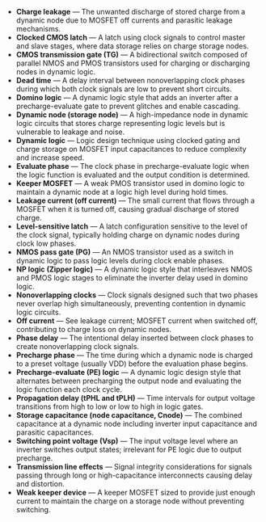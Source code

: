 - **Charge leakage** — The unwanted discharge of stored charge from a dynamic node due to MOSFET off currents and parasitic leakage mechanisms.  
- **Clocked CMOS latch** — A latch using clock signals to control master and slave stages, where data storage relies on charge storage nodes.  
- **CMOS transmission gate (TG)** — A bidirectional switch composed of parallel NMOS and PMOS transistors used for charging or discharging nodes in dynamic logic.  
- **Dead time** — A delay interval between nonoverlapping clock phases during which both clock signals are low to prevent short circuits.  
- **Domino logic** — A dynamic logic style that adds an inverter after a precharge-evaluate gate to prevent glitches and enable cascading.  
- **Dynamic node (storage node)** — A high-impedance node in dynamic logic circuits that stores charge representing logic levels but is vulnerable to leakage and noise.  
- **Dynamic logic** — Logic design technique using clocked gating and charge storage on MOSFET input capacitances to reduce complexity and increase speed.  
- **Evaluate phase** — The clock phase in precharge-evaluate logic when the logic function is evaluated and the output condition is determined.  
- **Keeper MOSFET** — A weak PMOS transistor used in domino logic to maintain a dynamic node at a logic high level during hold times.  
- **Leakage current (off current)** — The small current that flows through a MOSFET when it is turned off, causing gradual discharge of stored charge.  
- **Level-sensitive latch** — A latch configuration sensitive to the level of the clock signal, typically holding charge on dynamic nodes during clock low phases.  
- **NMOS pass gate (PG)** — An NMOS transistor used as a switch in dynamic logic to pass logic levels during clock enable phases.  
- **NP logic (Zipper logic)** — A dynamic logic style that interleaves NMOS and PMOS logic stages to eliminate the inverter delay used in domino logic.  
- **Nonoverlapping clocks** — Clock signals designed such that two phases never overlap high simultaneously, preventing contention in dynamic logic circuits.  
- **Off current** — See leakage current; MOSFET current when switched off, contributing to charge loss on dynamic nodes.  
- **Phase delay** — The intentional delay inserted between clock phases to create nonoverlapping clock signals.  
- **Precharge phase** — The time during which a dynamic node is charged to a preset voltage (usually VDD) before the evaluation phase begins.  
- **Precharge-evaluate (PE) logic** — A dynamic logic design style that alternates between precharging the output node and evaluating the logic function each clock cycle.  
- **Propagation delay (tPHL and tPLH)** — Time intervals for output voltage transitions from high to low or low to high in logic gates.  
- **Storage capacitance (node capacitance, Cnode)** — The combined capacitance at a dynamic node including inverter input capacitance and parasitic capacitances.  
- **Switching point voltage (Vsp)** — The input voltage level where an inverter switches output states; irrelevant for PE logic due to output precharge.  
- **Transmission line effects** — Signal integrity considerations for signals passing through long or high-capacitance interconnects causing delay and distortion.  
- **Weak keeper device** — A keeper MOSFET sized to provide just enough current to maintain the charge on a storage node without preventing switching.
